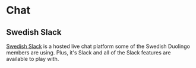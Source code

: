 # Chat

## Swedish Slack

[Swedish Slack](https://swedish.slack.com) is a hosted live chat
platform some of the Swedish Duolingo members are using.  Plus,
it's Slack and all of the Slack features are available to play with.

